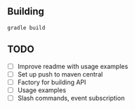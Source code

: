 ## Building

`gradle build`

## TODO

* [ ] Improve readme with usage examples
* [ ] Set up push to maven central
* [ ] Factory for building API
* [ ] Usage examples
* [ ] Slash commands, event subscription